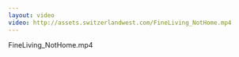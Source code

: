 ```yaml
---
layout: video
video: http://assets.switzerlandwest.com/FineLiving_NotHome.mp4
---
```

FineLiving_NotHome.mp4
